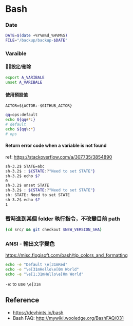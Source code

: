 # Bash

### Date
```bash
DATE=$(date +%Y%m%d_%H%M%S)
FILE="/backup/backup-$DATE"
```

### Varaible
#### 設定/刪除
```bash
export A_VARIBALE
unset A_VARIBALE
```

#### 使用預設值
```
ACTOR=${ACTOR:-$GITHUB_ACTOR}
```

```bash
qq=ops:default
echo ${qq#*:}
# default
echo ${qq%:*}
# ops
```

#### Return error code when a variable is not found
ref: https://stackoverflow.com/a/307735/3854890
```bash
sh-3.2$ STATE=abc
sh-3.2$ : ${STATE:?"Need to set STATE"}
sh-3.2$ echo $?
0
sh-3.2$ unset STATE
sh-3.2$ : ${STATE:?"Need to set STATE"}
sh: STATE: Need to set STATE
sh-3.2$ echo $?
1
```

### 暫時進到某個 folder 執行指令，不改變目前 path
```bash
(cd src/ && git checkout $NEW_VERSION_SHA)
```

### ANSI - 輸出文字變色

https://misc.flogisoft.com/bash/tip_colors_and_formatting
```bash
echo -e "Default \e[31mRed"
echo -e "\e[31mHello\e[0m World"
echo -e "\e[1;31mHello\e[0m World"
```
`-e`: to use `\e[31m`

## Reference
- https://devhints.io/bash
- Bash FAQ: http://mywiki.wooledge.org/BashFAQ/031
